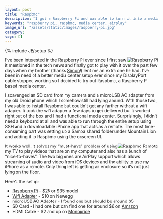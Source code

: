 ```yaml
---
layout: post
title: "Raspbmc"
description: "I got a Raspberry Pi and was able to turn it into a media center using Raspbmc"
keywords: "raspberry pi, raspbmc, media center, airplay"
image_url: "/assets/static/images/raspberry-pi.jpg"
category:
tags: []
---
```

{% include JB/setup %}

<img src="{{ IMG_PATH }}raspberry-pi.jpg" alt="Raspberry Pi" style="float:right;">

I’ve been interested in the Raspberry Pi ever since I first saw it mentioned in the tech news and finally got to play with it over the past few days when my brother (thanks <a href="http://simongoldin.com/" target="_blank">Simon</a>!) lent me an extra one he had. I’ve been in need of a better media center setup ever since my DisplayPort cable stopped working so I decided to try out Raspbmc, a Raspberry Pi based media center.

I scavenged an SD card from my camera and a microUSB AC adapter from my old Droid phone which I somehow still had lying around. With those two, I was able to install Raspbmc but couldn’t get any farther without a wifi adapter. It took the wifi adapter a few days to get delivered but it worked right out of the box and I had a functional media center. Surprisingly, I didn’t need a keyboard at all and was able to run through the entire setup using SSH and a downloadable iPhone app that acts as a remote. The most time-consuming part was setting up a Samba shared folder under Mountain Lion and adding it to Raspbmc using the onscreen UI.

<img src="{{ IMG_PATH }}raspbmc-remote.png" alt="Raspbmc Remote" style="float:right;">

It works well. It solves my “must-have” problem of using my TV to play videos that are on my computer and also has a bunch of “nice-to-haves”. The two big ones are AirPlay support which allows streaming of audio and video from iOS devices and the ability to use my iPhone as a remote. Only thing left is getting an enclosure so it’s not just lying on the floor.

Here’s the setup:

<ul class="bulleted">
    <li><a href="http://www.raspberrypi.org/" target="_blank">Raspberry Pi</a> - $25 or $35 model</li>
    <li><a href="http://www.newegg.com/Product/Product.aspx?Item=N82E16833315091" target="_blank">Wifi Adapter</a> - $10 on Newegg</li>
    <li>microUSB AC Adapter - I found one but should be around $5</li>
    <li>SD Card - I had one but can find one for around $6 on <a href="http://www.amazon.com/s/ref=sr_nr_n_1?rh=n%3A172282%2Cn%3A541966%2Cn%3A172456%2Cn%3A516866%2Cn%3A1197396%2Ck%3Asd+card+4gb&amp;keywords=sd+card+4gb&amp;ie=UTF8&amp;qid=1365618369&amp;rnid=493964" target="_blank">Amazon</a></li>
    <li>HDMI Cable - $2 and up on <a href="http://www.monoprice.com/" target="_blank">Monoprice</a></li>
</ul>